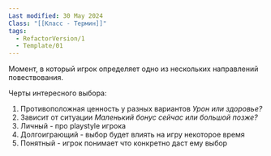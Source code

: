 ```yaml
---
Last modified: 30 May 2024
Class: "[[Класс - Термин]]"
tags:
  - RefactorVersion/1
  - Template/01
---
```

Момент, в который игрок определяет одно из нескольких направлений повествования.

Черты интересного выбора:
1. Противоположная ценность у разных вариантов
*Урон или здоровье?*
2. Зависит от ситуации
*Маленький бонус сейчас или большой позже?*
3. Личный - про playstyle игрока
4. Долгоиграющий - выбор будет влиять на игру некоторое время
5. Понятный - игрок понимает что конкретно даст ему выбор
   